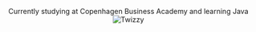 <p align="center">Currently studying at Copenhagen Business Academy and learning Java 
<picture>
<picture align="center">
 <source media="(prefers-color-scheme: dark)" srcset= "https://media.tenor.com/VLeS4neQXoAAAAAC/yeat-twizzy.gif">
 <source media="(prefers-color-scheme: light)" srcset="https://media.tenor.com/VLeS4neQXoAAAAAC/yeat-twizzy.gif">
 <img alt="Twizzy" src="https://media.tenor.com/VLeS4neQXoAAAAAC/yeat-twizzy.gif">
</picture>
